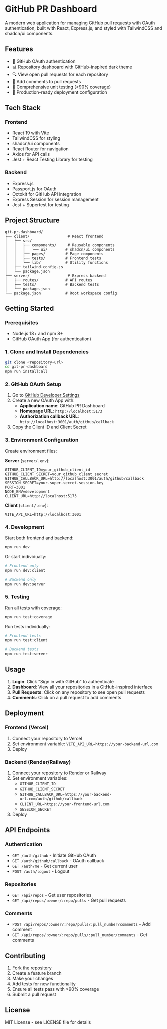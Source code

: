 # GitHub PR Dashboard

A modern web application for managing GitHub pull requests with OAuth authentication, built with React, Express.js, and styled with TailwindCSS and shadcn/ui components.

## Features

- 🔐 GitHub OAuth authentication
- 📊 Repository dashboard with GitHub-inspired dark theme
- 🔍 View open pull requests for each repository
- 💬 Add comments to pull requests
- 🧪 Comprehensive unit testing (>90% coverage)
- 🚀 Production-ready deployment configuration

## Tech Stack

### Frontend
- React 19 with Vite
- TailwindCSS for styling
- shadcn/ui components
- React Router for navigation
- Axios for API calls
- Jest + React Testing Library for testing

### Backend
- Express.js
- Passport.js for OAuth
- Octokit for GitHub API integration
- Express Session for session management
- Jest + Supertest for testing

## Project Structure

```
git-pr-dashboard/
├── client/                 # React frontend
│   ├── src/
│   │   ├── components/     # Reusable components
│   │   │   └── ui/        # shadcn/ui components
│   │   ├── pages/         # Page components
│   │   ├── tests/         # Frontend tests
│   │   └── lib/           # Utility functions
│   ├── tailwind.config.js
│   └── package.json
├── server/                 # Express backend
│   ├── routes/            # API routes
│   ├── tests/             # Backend tests
│   └── package.json
└── package.json           # Root workspace config
```

## Getting Started

### Prerequisites

- Node.js 18+ and npm 8+
- GitHub OAuth App (for authentication)

### 1. Clone and Install Dependencies

```bash
git clone <repository-url>
cd git-pr-dashboard
npm run install:all
```

### 2. GitHub OAuth Setup

1. Go to [GitHub Developer Settings](https://github.com/settings/developers)
2. Create a new OAuth App with:
   - **Application name**: GitHub PR Dashboard
   - **Homepage URL**: `http://localhost:5173`
   - **Authorization callback URL**: `http://localhost:3001/auth/github/callback`
3. Copy the Client ID and Client Secret

### 3. Environment Configuration

Create environment files:

**Server** (`server/.env`):
```env
GITHUB_CLIENT_ID=your_github_client_id
GITHUB_CLIENT_SECRET=your_github_client_secret
GITHUB_CALLBACK_URL=http://localhost:3001/auth/github/callback
SESSION_SECRET=your-super-secret-session-key
PORT=3001
NODE_ENV=development
CLIENT_URL=http://localhost:5173
```

**Client** (`client/.env`):
```env
VITE_API_URL=http://localhost:3001
```

### 4. Development

Start both frontend and backend:

```bash
npm run dev
```

Or start individually:

```bash
# Frontend only
npm run dev:client

# Backend only
npm run dev:server
```

### 5. Testing

Run all tests with coverage:

```bash
npm run test:coverage
```

Run tests individually:

```bash
# Frontend tests
npm run test:client

# Backend tests
npm run test:server
```

## Usage

1. **Login**: Click "Sign in with GitHub" to authenticate
2. **Dashboard**: View all your repositories in a GitHub-inspired interface
3. **Pull Requests**: Click on any repository to see open pull requests
4. **Comments**: Click on a pull request to add comments

## Deployment

### Frontend (Vercel)

1. Connect your repository to Vercel
2. Set environment variable: `VITE_API_URL=https://your-backend-url.com`
3. Deploy

### Backend (Render/Railway)

1. Connect your repository to Render or Railway
2. Set environment variables:
   - `GITHUB_CLIENT_ID`
   - `GITHUB_CLIENT_SECRET`
   - `GITHUB_CALLBACK_URL=https://your-backend-url.com/auth/github/callback`
   - `CLIENT_URL=https://your-frontend-url.com`
   - `SESSION_SECRET`
3. Deploy

## API Endpoints

### Authentication
- `GET /auth/github` - Initiate GitHub OAuth
- `GET /auth/github/callback` - OAuth callback
- `GET /auth/me` - Get current user
- `POST /auth/logout` - Logout

### Repositories
- `GET /api/repos` - Get user repositories
- `GET /api/repos/:owner/:repo/pulls` - Get pull requests

### Comments
- `POST /api/repos/:owner/:repo/pulls/:pull_number/comments` - Add comment
- `GET /api/repos/:owner/:repo/pulls/:pull_number/comments` - Get comments

## Contributing

1. Fork the repository
2. Create a feature branch
3. Make your changes
4. Add tests for new functionality
5. Ensure all tests pass with >90% coverage
6. Submit a pull request

## License

MIT License - see LICENSE file for details